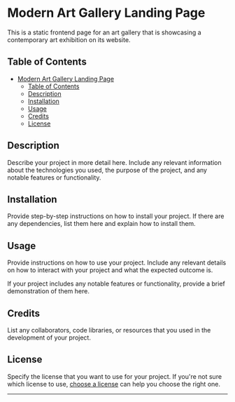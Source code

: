 # Modern Art Gallery Landing Page 

This is a static frontend page for an art gallery that is showcasing a contemporary art exhibition on its website.

## Table of Contents

- [Modern Art Gallery Landing Page](#Modern-Art-Gallery-Landing-Page)
  - [Table of Contents](#table-of-contents)
  - [Description](#description)
  - [Installation](#installation)
  - [Usage](#usage)
  - [Credits](#credits)
  - [License](#license)

## Description

Describe your project in more detail here. Include any relevant information about the technologies you used, the purpose of the project, and any notable features or functionality.

## Installation

Provide step-by-step instructions on how to install your project. If there are any dependencies, list them here and explain how to install them.

## Usage

Provide instructions on how to use your project. Include any relevant details on how to interact with your project and what the expected outcome is.

If your project includes any notable features or functionality, provide a brief demonstration of them here.

## Credits

List any collaborators, code libraries, or resources that you used in the development of your project.

## License

Specify the license that you want to use for your project. If you're not sure which license to use, [choose a license](https://choosealicense.com/) can help you choose the right one.

---